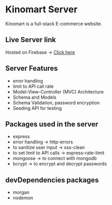 # Kinomart Server
Kinomart is a full-stack E-commerce website.

## Live Server link
Hosted on Firebase -> [Click here](https://woodpecker-12.web.app/)

## Server Features

* error handling
* limit to API call rate
* Model-View-Controller (MVC) Architecture
* Schema and Models
* Schema Validation, password encryption
* Seeding API for testing

## Packages used in the server

* express
* error handling -> http-errors
* to sanitize user input  -> xss-clean
* to set limit to API calls -> express-rate-limit
* mongoose -> to connect with mongodb
* bcrypt -> to encrypt and decrypt passwords

## devDependencies packages

* morgan
* nodemon